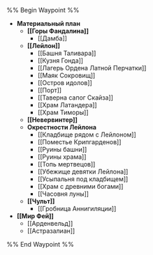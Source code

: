 %% Begin Waypoint %%
- **Материальный план**
	- **[[Горы Фандалина]]**
		- [[Дамба]]
	- **[[Лейлон]]**
		- [[Башня Таливара]]
		- [[Кузня Гонда]]
		- [[Лагерь Ордена Латной Перчатки]]
		- [[Маяк Сокровищ]]
		- [[Остров идолов]]
		- [[Порт]]
		- [[Таверна сапог Скайза]]
		- [[Храм Латандера]]
		- [[Храм Тиморы]]
	- **[[Невервинтер]]**
	- **Окрестности Лейлона**
		- [[Кладбище рядом с Лейлоном]]
		- [[Поместье Крипгарденов]]
		- [[Руины башни]]
		- [[Руины храма]]
		- [[Топь мертвецов]]
		- [[Убежище девятки Лейлона]]
		- [[Усыпальня под кладбищем]]
		- [[Храм с древними богами]]
		- [[Часовня луны]]
	- **[[Чульт]]**
		- [[Гробница Аннигиляции]]
- **[[Мир Фей]]**
	- [[Арденвельд]]
	- [[Астразалиан]]

%% End Waypoint %%
